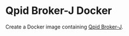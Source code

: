 # Qpid Broker-J Docker
Create a Docker image containing [Qpid Broker-J][broker-j].


[broker-j]:https://qpid.apache.org/components/broker-j/index.html
